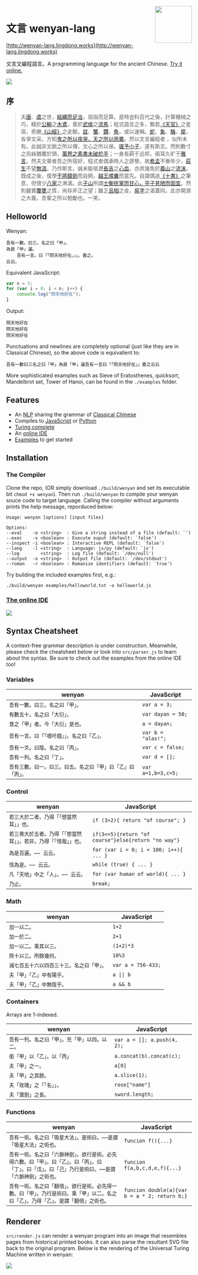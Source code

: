 <img src="screenshots/logo.png" align="right" width="100" height="100"/>

# 文言 wenyan-lang

[http://wenyan-lang.lingdong.works](http://wenyan-lang.lingdong.works)

文言文編程語言。A programming language for the ancient Chinese. [Try it online.](http://wenyan-lang.lingdong.works/ide.html)

![](screenshots/screenshot01.png)

## 序

> 夫[唐](https://en.wikipedia.org/wiki/Emperor_Yao)、[虞](https://en.wikipedia.org/wiki/Emperor_Shun)之世，[結繩而足治](https://ctext.org/book-of-changes/xi-ci-xia/zh)，屈指而足算。是時豈料百代之後，計算機械之巧，精於[公輸](https://en.wikipedia.org/wiki/Lu_Ban)之[木鳶](https://en.wikipedia.org/wiki/Lu_Ban#Inventions)，善於[武侯](https://en.wikipedia.org/wiki/Zhuge_Liang)之[流馬](https://en.wikipedia.org/wiki/Wooden_ox)；程式語言之多，繁若[《天官》](https://ctext.org/shiji/tian-guan-shu/zh)之星宿，奇勝[《山經》](https://en.wikipedia.org/wiki/Classic_of_Mountains_and_Seas)之走獸。[鼠](https://golang.org/)、[蟹](https://www.rust-lang.org/)、[鑽](http://ruby-lang.org/)、[魚](https://fishshell.com/)，或以速稱。[蛇](https://www.python.org/)、[象](https://www.php.net/)、[駱](https://www.perl.org/)、[犀](http://shop.oreilly.com/product/9780596805531.do)，各爭文采。方知[鬼之所以夜哭，天之所以雨粟](https://ctext.org/huainanzi/ben-jing-xun/zh)。然以文言編程者 ，似所未有。此誠非文脈之所以傳，文心之所以保。[嗟予小子](https://zh.wikisource.org/zh-hant/%E6%A6%AE%E6%9C%A8_(%E9%99%B6%E6%B7%B5%E6%98%8E))，遂有斯志。然則數寸之烏絲猶覆於頭，[萬卷之素書未破於手](https://zh.wikisource.org/zh-hant/%E5%A5%89%E8%B4%88%E9%9F%8B%E5%B7%A6%E4%B8%9E%E4%B8%88%E4%BA%8C%E5%8D%81%E4%BA%8C%E9%9F%BB)；一身長羁于远邦，兩耳久旷于[雅言](https://zh.wikipedia.org/wiki/%E9%9B%85%E9%9F%B3)。然夫文章者吾之所宿好，程式者偶承時人之謬譽。故[希孟](https://en.wikipedia.org/wiki/Wang_Ximeng)不慚年少，[莊生](https://en.wikipedia.org/wiki/Zhuang_Zhou)不望[無涯](https://ctext.org/zhuangzi/nourishing-the-lord-of-life/zh)。乃作斯言。誠未能嘔瀝[長吉](https://en.wikipedia.org/wiki/Li_He)之[心血](https://zh.wikisource.org/zh-hant/%E6%9D%8E%E8%B3%80%E5%B0%8F%E5%82%B3)，亦庶幾免於[義山](https://en.wikipedia.org/wiki/Li_Shangyin)之[流沫](https://zh.wikisource.org/zh-hant/%E9%9F%93%E7%A2%91)。既成之後，復學[干將鑄劍](https://zh.wikisource.org/wiki/%E9%91%84%E5%8A%8D)而自飼，[越王嚐糞](https://ctext.org/wu-yue-chun-qiu/yue-wang-gou-jian-wu-nian/zh)而當先。自謂偶追[《十書》](https://en.wikipedia.org/wiki/Ten_Computational_Canons)之筆意，但恨少[八家](https://en.wikipedia.org/wiki/Eight_Masters_of_the_Tang_and_Song)之淋漓。此[子山](https://en.wikipedia.org/wiki/Yu_Xin)所謂[士衡抚掌而甘心，平子見陋而固宜](https://zh.wikisource.org/zh-hant/%E5%93%80%E6%B1%9F%E5%8D%97%E8%B3%A6)。然則雖實[覆甕](https://zh.wikisource.org/zh-hant/%E6%99%89%E6%9B%B8/%E5%8D%B7092#%E5%B7%A6%E6%80%9D)之質，尚存斧正之望；雖乏[呂相](https://en.wikipedia.org/wiki/L%C3%BC_Buwei)之金，[易字](https://zh.wikisource.org/zh/%E5%8F%B2%E8%A8%98/%E5%8D%B7085)之渴蓋同。此亦開源之大義，吾輩之所以勉勵也。一笑。


## Helloworld

Wenyan:

```
吾有一數。曰三。名之曰「甲」。
為是「甲」遍。
	吾有一言。曰「「問天地好在。」」。書之。
云云。
```
Equivalent JavaScript:

```JavaScript
var n = 3;
for (var i = 0; i < n; i++) {
	console.log("問天地好在");
}
```

Output:

```
問天地好在
問天地好在
問天地好在
```

Punctuations and newlines are completely optional (just like they are in Classical Chinese), so the above code is equivallent to:

```
吾有一數曰三名之曰「甲」為是「甲」遍吾有一言曰「「問天地好在」」書之云云
```

More sophisticated examples such as Sieve of Eratosthenes, quicksort, Mandelbrot set, Tower of Hanoi, can be found in the `./examples` folder.

## Features
- An [NLP](https://en.wikipedia.org/wiki/Natural-language_programming) sharing the grammar of [Classical Chinese](https://en.wikipedia.org/wiki/Classical_Chinese)
- Compiles to [JavaScript](https://developer.mozilla.org/en-US/docs/Web/JavaScript) or [Python](https://python.org)
- [Turing complete](https://github.com/LingDong-/wenyan-lang/blob/master/examples/turing.txt)
- An [online IDE](http://wenyan-lang.lingdong.works/ide.html)
- [Examples](https://github.com/LingDong-/wenyan-lang/tree/master/examples) to get started


## Installation

### The Compiler

Clone the repo, (OR simply download `./build/wenyan` and set its executable bit `chmod +x wenyan`). Then run `./build/wenyan` to compile your wenyan souce code to target language. Calling the compiler without arguments prints the help message, reporduced below:

```
Usage: wenyan [options] [input files]

Options:
--eval    -e <string>  : Give a string instead of a file (default: `')
--exec    -x <boolean> : Execute ouput (default: `false')
--inspect -i <boolean> : Interactive REPL (default: `false')
--lang    -l <string>  : Language: js/py (default: `js')
--log        <string>  : Log file (default: `/dev/null')
--output  -o <string>  : Output file (default: `/dev/stdout')
--roman   -r <boolean> : Romanize identifiers (default: `true')
```
Try building the included examples first, e.g.:

```
./build/wenyan examples/helloworld.txt -o helloworld.js
```

### [The online IDE](http://wenyan-lang.lingdong.works/ide.html)

![](screenshots/screenshot02.png)


## Syntax Cheatsheet

A context-free grammar description is under construction. Meanwhile, please check the cheatsheet below or look into `src/parser.js` to learn about the syntax. Be sure to check out the examples from the online IDE too!

### Variables

| wenyan | JavaScript |
|---|---|
|`吾有一數。曰三。名之曰「甲」。` | `var a = 3;` |
|`有數五十。名之曰「大衍」。` | `var dayan = 50;` |
|`昔之「甲」者。今「大衍」是也。` | `a = dayan;` |
|`吾有一言。曰「「噫吁戲」」。名之曰「乙」。` | `var b = "alas!";` |
|`吾有一爻。曰陰。名之曰「丙」。` | `var c = false;` |
|`吾有一列。名之曰「丁」。` | `var d = [];` |
|`吾有三數。曰一。曰三。曰五。名之曰「甲」曰「乙」曰「丙」。` | `var a=1,b=3,c=5;` |


### Control

| wenyan | JavaScript |
|---|---|
|`若三大於二者。乃得「「想當然耳」」也。` | `if (3>2){ return "of course"; }` |
|`若三弗大於五者。乃得「「想當然耳」」。若非。乃得「「怪哉」」也。` | `if(3<=5){return "of course"}else{return "no way"}` |
|`為是百遍。⋯⋯ 云云。` | `for (var i = 0; i < 100; i++){ ... }` |
|`恆為是。⋯⋯ 云云。` | `while (true) { ... }` |
|`凡「天地」中之「人」。⋯⋯ 云云。` | `for (var human of world){ ... }` |
|`乃止。` | `break;` |


### Math

| wenyan | JavaScript |
|---|---|
|`加一以二。` | `1+2` |
|`加一於二。` | `2+1` |
|`加一以二。乘其以三。` | `(1+2)*3` |
|`除十以三。所餘幾何。` | `10%3` |
|`減七百五十六以四百三十三。名之曰「甲」。` | `var a = 756-433;` |
|`夫「甲」「乙」中有陽乎。` | `a \|\| b` |
|`夫「甲」「乙」中無陰乎。` | `a && b` |


### Containers
Arrays are 1-indexed.

| wenyan | JavaScript |
|---|---|
|`吾有一列。名之曰「甲」。充「甲」以四。以二。` | `var a = []; a.push(4, 2);` |
|`銜「甲」以「乙」。以「丙」` | `a.concat(b).concat(c);` |
|`夫「甲」之一。` | `a[0]` |
|`夫「甲」之其餘。` | `a.slice(1);` |
|`夫「玫瑰」之「「名」」。` | `rose["name"]` |
|`夫「寶劍」之長。` | `sword.length;` |


### Functions
| wenyan | JavaScript |
|---|---|
|`吾有一術。名之曰「吸星大法」。是術曰。⋯⋯是謂「吸星大法」之術也。`|`funcion f(){...}`|
|`吾有一術。名之曰「六脈神劍」。欲行是術。必先得六數。曰「甲」。曰「乙」。曰「丙」。曰「丁」。曰「戊」。曰「己」乃行是術曰。⋯⋯是謂「六脈神劍」之術也。`|`funcion f(a,b,c,d,e,f){...}`|
|`吾有一術。名之曰「翻倍」。欲行是術。必先得一數。曰「甲」。乃行是術曰。乘「甲」以二。名之曰「乙」。乃得「乙」。是謂「翻倍」之術也。`|`funcion double(a){var b = a * 2; return b;}`|

## Renderer

`src/render.js` can render a wenyan program into an image that resembles pages from historical printed books. It can also parse the resultant SVG file back to the original program. Below is the rendering of the Universal Turing Machine written in wenyan:

![](screenshots/screenshot03.png)

